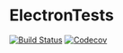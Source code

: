 # ElectronTests

[![Build Status](https://travis-ci.com/SimonDanisch/ElectronTests.jl.svg?branch=master)](https://travis-ci.com/SimonDanisch/ElectronTests.jl)
[![Codecov](https://codecov.io/gh/SimonDanisch/ElectronTests.jl/branch/master/graph/badge.svg)](https://codecov.io/gh/SimonDanisch/ElectronTests.jl)
